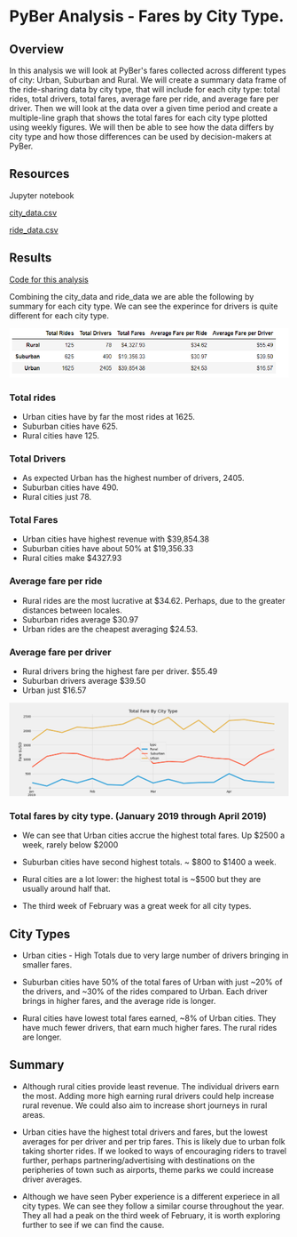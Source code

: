 # PyBer Analysis - Fares by City Type.


## Overview 

In this analysis we will look at PyBer's fares collected across different types of city: Urban, Suburban and Rural. We will create a summary data frame of the ride-sharing data by city type, that will include for each city type: total rides, total drivers, total fares, average fare per ride, and average fare per driver. Then we will look at the data over a given time period and create a multiple-line graph that shows the total fares for each city type plotted using weekly figures. We will then be able to see how the data differs by city type and how those differences can be used by decision-makers at PyBer.

## Resources
Jupyter notebook

[city_data.csv](Resources/city_data.csv)

[ride_data.csv](Resources/ride_data.csv)


## Results




[Code for this analysis](PyBer_Challenge.ipynb)

Combining the city_data and ride_data we are able the following by summary for each city type.  We can see the experince for drivers is quite different for each city type.


![PyBer Summary](analysis/Pybar_Summary.png)

### Total rides
 * Urban cities have by far the most rides at 1625.
  * Suburban cities have 625.
  * Rural cities have 125. 

  ### Total Drivers
  * As expected Urban has the highest number of drivers, 2405.
  * Suburban cities have 490.
  * Rural cities just 78.

  ### Total Fares

* Urban cities have highest revenue with $39,854.38
* Suburban cities have about 50% at $19,356.33
* Rural cities make $4327.93


### Average fare per ride

* Rural rides are the most lucrative at $34.62. Perhaps, due to the greater distances between locales.  
* Suburban rides average $30.97
* Urban rides are the cheapest averaging $24.53.

### Average fare per driver
* Rural drivers bring the highest fare per driver. $55.49
* Suburban drivers average $39.50
* Urban just $16.57



![Total Fare By City Type](analysis/Total_Fare_By_City_Type.png)
### Total fares by city type. (January 2019 through April 2019)

* We can see that Urban cities accrue the highest total fares. Up $2500 a week, rarely below $2000

* Suburban cities have second highest totals. ~ $800 to $1400 a week.

* Rural cities are a lot lower: the highest total is ~$500 but they are usually around half that.

* The third week of February was a great week for all city types.
## City Types
* Urban cities - High Totals due to very large number of drivers bringing in smaller fares.

* Suburban cities have 50% of the total fares of Urban with just ~20% of the drivers, and ~30% of the rides compared to Urban. Each driver brings in higher fares, and the average ride is longer.

* Rural cities have lowest total fares earned, ~8% of Urban cities.  They have much fewer drivers, that earn much higher fares. The rural rides are longer.


## Summary


* Although rural cities provide least revenue. The individual drivers earn the most.  Adding more high earning rural drivers could help increase rural revenue.  We could also aim to increase short journeys in rural areas.

* Urban cities have the highest total drivers and fares, but the lowest averages for per driver and per trip fares.  This is likely due to urban folk taking shorter rides.  If we looked to ways of encouraging riders to travel further, perhaps partnering/advertising with destinations on the peripheries of town such as airports, theme parks we could increase driver averages.  

* Although we have seen Pyber experience is a different experiece in all city types. We can see they follow a similar course throughout the year. They all had a peak on the third week of February, it is worth exploring further to see if we can find the cause.  

